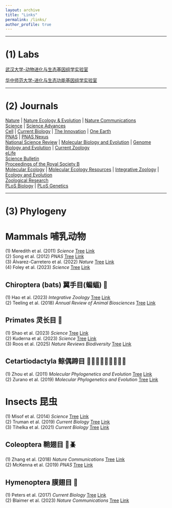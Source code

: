 ```yaml
---
layout: archive
title: "Links"
permalink: /links/
author_profile: true
---
```


---
# (1) Labs
[武汉大学-动物进化与生态基因组学实验室](https://animal-evolution.whu.edu.cn/index.htm)  

[华中师范大学-进化与生态功能基因组学实验室](https://ccnu-cls.github.io/Jiaolab)  

---

# (2) Journals
[Nature](https://www.nature.com/) | [Nature Ecology & Evolution](https://www.nature.com/natecolevol/) | [Nature Communications](https://www.nature.com/ncomms/)  
[Science](https://www.science.org/) | [Science Advances](https://www.science.org/journal/sciadv)  
[Cell](https://www.cell.com/cell/home) | [Current Biology](https://www.cell.com/current-biology/home) | [The Innovation](https://www.cell.com/the-innovation/home) | [One Earth](https://www.cell.com/one-earth/home)  
[PNAS](https://www.pnas.org/) | [PNAS Nexus](https://academic.oup.com/pnasnexus)  
[National Science Review](https://academic.oup.com/nsr) | [Molecular Biology and Evolution](https://academic.oup.com/mbe) | [Genome Biology and Evolution](https://academic.oup.com/gbe) | [Current Zoology](https://academic.oup.com/cz)  
[eLife](https://elifesciences.org/)  
[Science Bulletin](https://www.sciencedirect.com/journal/science-bulletin)  
[Proceedings of the Royal Society B](https://royalsocietypublishing.org/journal/rspb)  
[Molecular Ecology](https://onlinelibrary.wiley.com/journal/1365294x) | [Molecular Ecology Resources](https://onlinelibrary.wiley.com/journal/17550998) | [Integrative Zoology](https://onlinelibrary.wiley.com/journal/17494877) | [Ecology and Evolution](https://onlinelibrary.wiley.com/journal/20457758)  
[Zoological Research](https://www.zoores.ac.cn/)  
[PLoS Biology](https://journals.plos.org/plosbiology/) | [PLoS Genetics](https://journals.plos.org/plosgenetics/)

---

# (3) Phylogeny
# Mammals 哺乳动物
(1) Meredith et al. (2011) _Science_ [Tree](../links/Meredith_2011_Science.pdf) [Link](https://www.science.org/doi/10.1126/science.1211028)  
(2) Song et al. (2012) _PNAS_ [Tree](../links/Song_2012_PNAS.pdf) [Link](https://doi.org/10.1073/pnas.1211733109)  
(3) Álvarez-Carretero et al. (2022) _Nature_ [Tree](../links/Alvarez-Carretero_2022_Nature.pdf) [Link](https://www.nature.com/articles/s41586-021-04341-1)  
(4) Foley et al. (2023) _Science_ [Tree](../links/Foley_2023_Science.pdf) [Link](https://www.science.org/doi/10.1126/science.abl8189)  

## Chiroptera (bats) 翼手目(蝙蝠) 🦇
(1) Hao et al. (2023) _Integrative Zoology_ [Tree](../links/Hao_2023_INZ.pdf) [Link](https://doi.org/10.1111/1749-4877.12772)  
(2) Teeling et al. (2018) _Annual Review of Animal Biosciences_ [Tree](../links/Teeling_2018_Annual_Review_of_Animal_Biosciences.pdf) [Link](https://doi.org/10.1146/annurev-animal-022516-022811)  

## Primates 灵长目 🦍
(1) Shao et al. (2023) _Science_ [Tree](../links/Shao_2023_Science.pdf) [Link](https://www.science.org/doi/10.1126/science.abn6919)  
(2) Kuderna et al. (2023) _Science_ [Tree](../links/Kuderna_2023_Science.pdf) [Link](https://www.science.org/doi/10.1126/science.abn7829)  
(3) Roos et al. (2025) _Nature Reviews Biodiversity_ [Tree](../links/Roos_2025_Nature_Reviews_Biodiversity.pdf) [Link](https://doi.org/10.1038/s44358-025-00039-8)  

## Cetartiodactyla 鲸偶蹄目 🐋🐬🐫🦛🐖🦒🐏🐂🦌
(1) Zhou et al. (2011) _Molecular Phylogenetics and Evolution_ [Tree](../links/Zhou_2011_Molecular_Phylogenetics_and_Evolution.pdf) [Link](https://doi.org/10.1016/j.ympev.2011.02.009)  
(2) Zurano et al. (2019) _Molecular Phylogenetics and Evolution_ [Tree](../links/Zurano_2019_Molecular_Phylogenetics_and_Evolution.pdf) [Link](https://doi.org/10.1016/j.ympev.2018.12.015)  

# Insects 昆虫
(1) Misof et al. (2014) _Science_ [Tree](../links/Misof_2014_Science.pdf) [Link](https://www.science.org/doi/10.1126/science.1257570)  
(2) Truman et al. (2019) _Current Biology_ [Tree](../links/Truman_2019_Current_Biology.pdf) [Link](https://www.cell.com/current-biology/fulltext/S0960-9822(19)31315-6)  
(3) Tihelka et al. (2021) _Current Biology_ [Tree](../links/Tihelka_2021_Current_Biology.pdf) [Link](https://www.cell.com/current-biology/fulltext/S0960-9822(21)01193-3)  

## Coleoptera 鞘翅目 🐞🪲
(1) Zhang et al. (2018) _Nature Communications_ [Tree](../links/Zhang_2018_Nature_Communications.pdf) [Link](https://www.nature.com/articles/s41467-017-02644-4)  
(2) McKenna et al. (2019) _PNAS_ [Tree](../links/McKenna_2019_PNAS.pdf) [Link](https://doi.org/10.1073/pnas.1909655116)  

## Hymenoptera 膜翅目 🐝
(1) Peters et al. (2017) _Current Biology_ [Tree](../links/Peters_2017_Current_Biology.pdf) [Link](https://doi.org/10.1016/j.cub.2017.01.027)  
(2) Blaimer et al. (2023) _Nature Communications_ [Tree](../links/Blaimer_2023_Nature_Communications.pdf) [Link](https://www.nature.com/articles/s41467-023-36868-4)  



